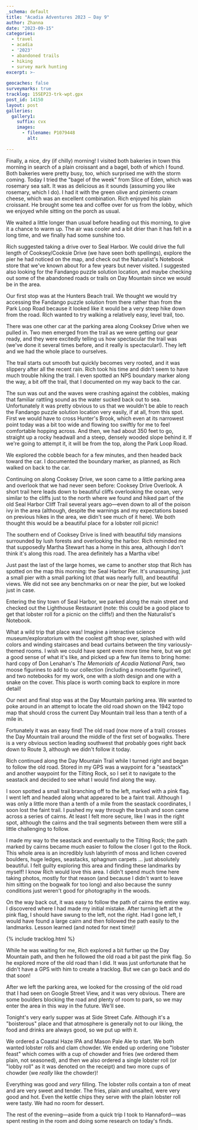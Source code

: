 ```yaml
---
_schema: default
title: "Acadia Adventures 2023 – Day 9"
author: Zhanna
date: "2023-09-15"
categories: 
  - travel
  - acadia
  - '2023'
  - abandoned trails
  - hiking
  - survey mark hunting
excerpt: >-
  
geocaches: false
surveymarks: true
tracklog: 15SEP23-trk-wpt.gpx
post_id: 14150
layout: post
galleries:
  gallery1:
    suffix: cvx
    images:
      - filename: P1079448
        alt:
    
---
```


<!-- ## Day Mtn old trails, Tilting Rock? -->

Finally, a nice, dry (if chilly) morning! I visited both bakeries in town this morning in search of a plain croissant and a bagel, both of which I found. Both bakeries were pretty busy, too, which surprised me with the storm coming. Today I tried the "bagel of the week" from Slice of Eden, which was rosemary sea salt. It was as delicious as it sounds (assuming you like rosemary, which I do). I had it with the green olive and pimiento cream cheese, which was an excellent combination. Rich enjoyed his plain croissant. He brought some tea and coffee over for us from the lobby, which we enjoyed while sitting on the porch as usual.

We waited a little longer than usual before heading out this morning, to give it a chance to warm up. The air was cooler and a bit drier than it has felt in a long time, and we finally had some sunshine too. 

Rich suggested taking a drive over to Seal Harbor. We could drive the full length of Cooksey/Cooksie Drive (we have seen both spellings), explore the pier he had noticed on the map, and check out the Naturalist's Notebook store that we've known about for a few years but never visited. I suggested also looking for the Fandango puzzle solution location, and maybe checking out some of the abandoned roads or trails on Day Mountain since we would be in the area.

Our first stop was at the Hunters Beach trail. We thought we would try accessing the Fandango puzzle solution from there rather than from the Park Loop Road because it looked like it would be a very steep hike down from the road. Rich wanted to try walking a relatively easy, level trail, too. 

There was one other car at the parking area along Cooksey Drive when we pulled in. Two men emerged from the trail as we were getting our gear ready, and they were excitedly telling us how spectacular the trail was (we've done it several times before, and it really is spectacular!). They left and we had the whole place to ourselves.  

The trail starts out smooth but quickly becomes very rooted, and it was slippery after all the recent rain. Rich took his time and didn't seem to have much trouble hiking the trail. I even spotted an NPS boundary marker along the way, a bit off the trail, that I documented on my way back to the car.

The sun was out and the waves were crashing against the cobbles, making that familiar rattling sound as the water sucked back out to sea. Unfortunately it was pretty obvious to us that we wouldn't be able to reach the Fandango puzzle solution location very easily, if at all, from this spot. First we would have to cross Hunter's Brook, which even at its narrowest point today was a bit too wide and flowing too swiftly for me to feel comfortable hopping across. And then, we had about 350 feet to go, straight up a rocky headwall and a steep, densely wooded slope behind it. If we're going to attempt it, it will be from the top, along the Park Loop Road. 

We explored the cobble beach for a few minutes, and then headed back toward the car. I documented the boundary marker, as planned, as Rich walked on back to the car. 

Continuing on along Cooksey Drive, we soon came to a little parking area and overlook that we had never seen before: Cooksey Drive Overlook. A short trail here leads down to beautiful cliffs overlooking the ocean, very similar to the cliffs just to the north where we found and hiked part of the old Seal Harbor Cliff Trail several years ago—even down to all of the poison ivy in the area (although, despite the warnings and my expectations based on previous hikes in the area, we didn't see much of it here). We both thought this would be a beautiful place for a lobster roll picnic!

The southern end of Cooksey Drive is lined with beautiful tidy mansions surrounded by lush forests and overlooking the harbor. Rich reminded me that supposedly Martha Stewart has a home in this area, although I don't think it's along this road. The area definitely has a Martha vibe!

Just past the last of the large homes, we came to another stop that Rich has spotted on the map this morning: the Seal Harbor Pier. It's unassuming, just a small pier with a small parking lot (that was nearly full), and beautiful views. We did not see any benchmarks on or near the pier, but we looked just in case.

Entering the tiny town of Seal Harbor, we parked along the main street and checked out the Lighthouse Restaurant (note: this could be a good place to get that lobster roll for a picnic on the cliffs!) and then the Naturalist's Notebook.

What a wild trip that place was! Imagine a interactive science museum/exploratorium with the coolest gift shop ever, splashed with wild colors and winding staircases and bead curtains between the tiny variously-themed rooms. I wish we could have spent even more time here, but we got a good sense of what it's like, and picked up a few fun items to bring home: hard copy of Don Lenahan's _The Memorials of Acadia National Park_, two moose figurines to add to our collection (including a moosette figurine!), and two notebooks for my work, one with a sloth design and one with a snake on the cover. This place is worth coming back to explore in more detail!

Our next and final stop was at the Day Mountain parking area. We wanted to poke around in an attempt to locate the old road shown on the 1942 topo map that should cross the current Day Mountain trail less than a tenth of a mile in.

Fortunately it was an easy find! The old road (now more of a trail) crosses the Day Mountain trail around the middle of the first set of bogwalks. There is a very obvious section leading southwest that probably goes right back down to Route 3, although we didn't follow it today. 

Rich continued along the Day Mountain Trail while I turned right and began to follow the old road. Stored in my GPS was a waypoint for a "seastack" and another waypoint for the Tilting Rock, so I set it to navigate to the seastack and decided to see what I would find along the way.

I soon spotted a small trail branching off to the left, marked with a pink flag. I went left and headed along what appeared to be a faint trail. Although I was only a little more than a tenth of a mile from the seastack coordinates, I soon lost the faint trail. I pushed my way through the brush and soon came across a series of cairns. At least I felt more secure, like I was in the right spot, although the cairns and the trail segments between them were still a little challenging to follow. 

I made my way to the seastack and eventually to the Tilting Rock; the path marked by cairns became much easier to follow the closer I got to the Rock. This whole area is an incredibly lush labyrinth of moss and lichen covered boulders, huge ledges, seastacks, sphagnum carpets ... just absolutely beautiful. I felt guilty exploring this area and finding these landmarks by myself! I know Rich would love this area. I didn't spend much time here taking photos, mostly for that reason (and because I didn't want to leave him sitting on the bogwalk for too long) and also because the sunny conditions just weren't good for photography in the woods.

On the way back out, it was easy to follow the path of cairns the entire way. I discovered where I had made my initial mistake. After turning left at the pink flag, I should have swung to the left, not the right. Had I gone left, I would have found a large cairn and then followed the path easily to the landmarks. Lesson learned (and noted for next time)!

{% include tracklog.html %}

While he was waiting for me, Rich explored a bit further up the Day Mountain path, and then he followed the old road a bit past the pink flag. So he explored more of the old road than I did. It was just unfortunate that he didn't have a GPS with him to create a tracklog. But we can go back and do that soon!

After we left the parking area, we looked for the crossing of the old road that I had seen on Google Street View, and it was very obvious. There are some boulders blocking the road and plenty of room to park, so we may enter the area in this way in the future. We'll see.

Tonight's very early supper was at Side Street Cafe. Although it's a "boisterous" place and that atmosphere is generally not to our liking, the food and drinks are always good, so we put up with it. 

We ordered a Coastal Haze IPA and Mason Pale Ale to start. We both wanted lobster rolls and clam chowder. We ended up ordering one "lobster feast" which comes with a cup of chowder and fries (we ordered them plain, not seasoned), and then we also ordered a single lobster roll (or "lobby roll" as it was denoted on the receipt) and two more cups of chowder (we _really_ like the chowder)! 

Everything was good and _very_ filling. The lobster rolls contain a ton of meat and are very sweet and tender. The fries, plain and unsalted, were very good and hot. Even the kettle chips they serve with the plain lobster roll were tasty. We had no room for dessert. 

The rest of the evening—aside from a quick trip I took to Hannaford—was spent resting in the room and doing some research on today's finds.